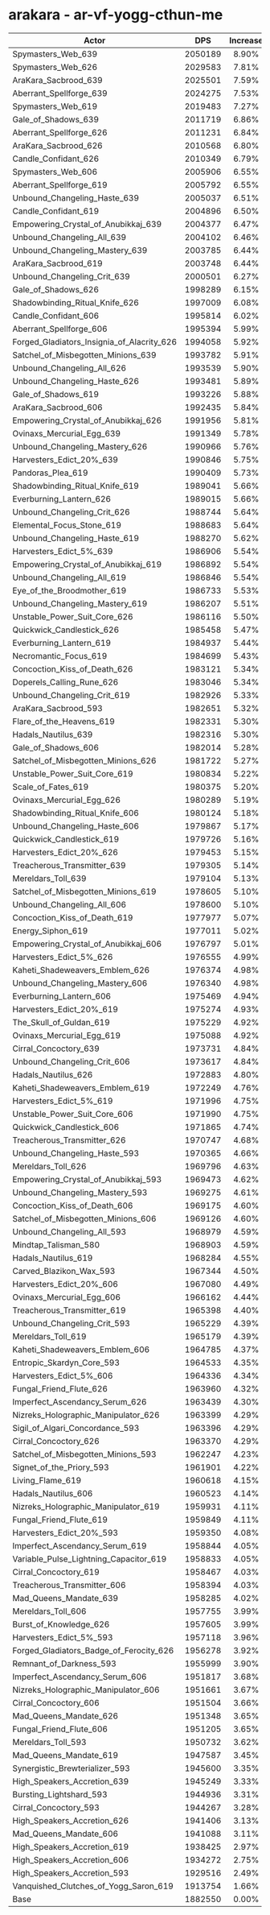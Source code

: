 # arakara - ar-vf-yogg-cthun-me
| Actor | DPS | Increase |
|---|:---:|:---:|
|Spymasters_Web_639|2050189|8.90%|
|Spymasters_Web_626|2029583|7.81%|
|AraKara_Sacbrood_639|2025501|7.59%|
|Aberrant_Spellforge_639|2024275|7.53%|
|Spymasters_Web_619|2019483|7.27%|
|Gale_of_Shadows_639|2011719|6.86%|
|Aberrant_Spellforge_626|2011231|6.84%|
|AraKara_Sacbrood_626|2010568|6.80%|
|Candle_Confidant_626|2010349|6.79%|
|Spymasters_Web_606|2005906|6.55%|
|Aberrant_Spellforge_619|2005792|6.55%|
|Unbound_Changeling_Haste_639|2005037|6.51%|
|Candle_Confidant_619|2004896|6.50%|
|Empowering_Crystal_of_Anubikkaj_639|2004377|6.47%|
|Unbound_Changeling_All_639|2004102|6.46%|
|Unbound_Changeling_Mastery_639|2003785|6.44%|
|AraKara_Sacbrood_619|2003748|6.44%|
|Unbound_Changeling_Crit_639|2000501|6.27%|
|Gale_of_Shadows_626|1998289|6.15%|
|Shadowbinding_Ritual_Knife_626|1997009|6.08%|
|Candle_Confidant_606|1995814|6.02%|
|Aberrant_Spellforge_606|1995394|5.99%|
|Forged_Gladiators_Insignia_of_Alacrity_626|1994058|5.92%|
|Satchel_of_Misbegotten_Minions_639|1993782|5.91%|
|Unbound_Changeling_All_626|1993539|5.90%|
|Unbound_Changeling_Haste_626|1993481|5.89%|
|Gale_of_Shadows_619|1993226|5.88%|
|AraKara_Sacbrood_606|1992435|5.84%|
|Empowering_Crystal_of_Anubikkaj_626|1991956|5.81%|
|Ovinaxs_Mercurial_Egg_639|1991349|5.78%|
|Unbound_Changeling_Mastery_626|1990966|5.76%|
|Harvesters_Edict_20%_639|1990846|5.75%|
|Pandoras_Plea_619|1990409|5.73%|
|Shadowbinding_Ritual_Knife_619|1989041|5.66%|
|Everburning_Lantern_626|1989015|5.66%|
|Unbound_Changeling_Crit_626|1988744|5.64%|
|Elemental_Focus_Stone_619|1988683|5.64%|
|Unbound_Changeling_Haste_619|1988270|5.62%|
|Harvesters_Edict_5%_639|1986906|5.54%|
|Empowering_Crystal_of_Anubikkaj_619|1986892|5.54%|
|Unbound_Changeling_All_619|1986846|5.54%|
|Eye_of_the_Broodmother_619|1986733|5.53%|
|Unbound_Changeling_Mastery_619|1986207|5.51%|
|Unstable_Power_Suit_Core_626|1986116|5.50%|
|Quickwick_Candlestick_626|1985458|5.47%|
|Everburning_Lantern_619|1984937|5.44%|
|Necromantic_Focus_619|1984699|5.43%|
|Concoction_Kiss_of_Death_626|1983121|5.34%|
|Doperels_Calling_Rune_626|1983046|5.34%|
|Unbound_Changeling_Crit_619|1982926|5.33%|
|AraKara_Sacbrood_593|1982651|5.32%|
|Flare_of_the_Heavens_619|1982331|5.30%|
|Hadals_Nautilus_639|1982316|5.30%|
|Gale_of_Shadows_606|1982014|5.28%|
|Satchel_of_Misbegotten_Minions_626|1981722|5.27%|
|Unstable_Power_Suit_Core_619|1980834|5.22%|
|Scale_of_Fates_619|1980375|5.20%|
|Ovinaxs_Mercurial_Egg_626|1980289|5.19%|
|Shadowbinding_Ritual_Knife_606|1980124|5.18%|
|Unbound_Changeling_Haste_606|1979867|5.17%|
|Quickwick_Candlestick_619|1979726|5.16%|
|Harvesters_Edict_20%_626|1979453|5.15%|
|Treacherous_Transmitter_639|1979305|5.14%|
|Mereldars_Toll_639|1979104|5.13%|
|Satchel_of_Misbegotten_Minions_619|1978605|5.10%|
|Unbound_Changeling_All_606|1978600|5.10%|
|Concoction_Kiss_of_Death_619|1977977|5.07%|
|Energy_Siphon_619|1977011|5.02%|
|Empowering_Crystal_of_Anubikkaj_606|1976797|5.01%|
|Harvesters_Edict_5%_626|1976555|4.99%|
|Kaheti_Shadeweavers_Emblem_626|1976374|4.98%|
|Unbound_Changeling_Mastery_606|1976340|4.98%|
|Everburning_Lantern_606|1975469|4.94%|
|Harvesters_Edict_20%_619|1975274|4.93%|
|The_Skull_of_Guldan_619|1975229|4.92%|
|Ovinaxs_Mercurial_Egg_619|1975088|4.92%|
|Cirral_Concoctory_639|1973731|4.84%|
|Unbound_Changeling_Crit_606|1973617|4.84%|
|Hadals_Nautilus_626|1972883|4.80%|
|Kaheti_Shadeweavers_Emblem_619|1972249|4.76%|
|Harvesters_Edict_5%_619|1971996|4.75%|
|Unstable_Power_Suit_Core_606|1971990|4.75%|
|Quickwick_Candlestick_606|1971865|4.74%|
|Treacherous_Transmitter_626|1970747|4.68%|
|Unbound_Changeling_Haste_593|1970365|4.66%|
|Mereldars_Toll_626|1969796|4.63%|
|Empowering_Crystal_of_Anubikkaj_593|1969473|4.62%|
|Unbound_Changeling_Mastery_593|1969275|4.61%|
|Concoction_Kiss_of_Death_606|1969175|4.60%|
|Satchel_of_Misbegotten_Minions_606|1969126|4.60%|
|Unbound_Changeling_All_593|1968979|4.59%|
|Mindtap_Talisman_580|1968903|4.59%|
|Hadals_Nautilus_619|1968284|4.55%|
|Carved_Blazikon_Wax_593|1967344|4.50%|
|Harvesters_Edict_20%_606|1967080|4.49%|
|Ovinaxs_Mercurial_Egg_606|1966162|4.44%|
|Treacherous_Transmitter_619|1965398|4.40%|
|Unbound_Changeling_Crit_593|1965229|4.39%|
|Mereldars_Toll_619|1965179|4.39%|
|Kaheti_Shadeweavers_Emblem_606|1964785|4.37%|
|Entropic_Skardyn_Core_593|1964533|4.35%|
|Harvesters_Edict_5%_606|1964336|4.34%|
|Fungal_Friend_Flute_626|1963960|4.32%|
|Imperfect_Ascendancy_Serum_626|1963439|4.30%|
|Nizreks_Holographic_Manipulator_626|1963399|4.29%|
|Sigil_of_Algari_Concordance_593|1963396|4.29%|
|Cirral_Concoctory_626|1963370|4.29%|
|Satchel_of_Misbegotten_Minions_593|1962247|4.23%|
|Signet_of_the_Priory_593|1961901|4.22%|
|Living_Flame_619|1960618|4.15%|
|Hadals_Nautilus_606|1960523|4.14%|
|Nizreks_Holographic_Manipulator_619|1959931|4.11%|
|Fungal_Friend_Flute_619|1959849|4.11%|
|Harvesters_Edict_20%_593|1959350|4.08%|
|Imperfect_Ascendancy_Serum_619|1958844|4.05%|
|Variable_Pulse_Lightning_Capacitor_619|1958833|4.05%|
|Cirral_Concoctory_619|1958467|4.03%|
|Treacherous_Transmitter_606|1958394|4.03%|
|Mad_Queens_Mandate_639|1958285|4.02%|
|Mereldars_Toll_606|1957755|3.99%|
|Burst_of_Knowledge_626|1957605|3.99%|
|Harvesters_Edict_5%_593|1957118|3.96%|
|Forged_Gladiators_Badge_of_Ferocity_626|1956278|3.92%|
|Remnant_of_Darkness_593|1955999|3.90%|
|Imperfect_Ascendancy_Serum_606|1951817|3.68%|
|Nizreks_Holographic_Manipulator_606|1951661|3.67%|
|Cirral_Concoctory_606|1951504|3.66%|
|Mad_Queens_Mandate_626|1951348|3.65%|
|Fungal_Friend_Flute_606|1951205|3.65%|
|Mereldars_Toll_593|1950732|3.62%|
|Mad_Queens_Mandate_619|1947587|3.45%|
|Synergistic_Brewterializer_593|1945600|3.35%|
|High_Speakers_Accretion_639|1945249|3.33%|
|Bursting_Lightshard_593|1944936|3.31%|
|Cirral_Concoctory_593|1944267|3.28%|
|High_Speakers_Accretion_626|1941406|3.13%|
|Mad_Queens_Mandate_606|1941088|3.11%|
|High_Speakers_Accretion_619|1938425|2.97%|
|High_Speakers_Accretion_606|1934272|2.75%|
|High_Speakers_Accretion_593|1929516|2.49%|
|Vanquished_Clutches_of_Yogg_Saron_619|1913754|1.66%|
|Base|1882550|0.00%|
